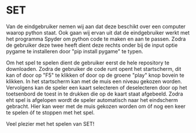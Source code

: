 # SET

Van de eindgebruiker nemen wij aan dat deze beschikt over een computer waarop python staat.
Ook gaan wij ervan uit dat de eindgebruiker werkt met het programma Spyder om python code te maken en aan te passen.
Zodra de gebruiker deze twee heeft dient deze rechts onder bij de input optie pygame te installeren door "pip install pygame" te typen.

Om het spel te spelen dient de gebruiker eerst de hele repository te downloaden. 
Zodra de gebruiker de code runt opent het startscherm, dit kan of door op "F5" te klikken of door op de groene "play" knop bovein te klikken. 
In het startscherm kan met de muis een niveau gekozen worden. 
Vervolgens kan de speler een kaart selecteren of deselecteren door op het toetsenbord de toest in te drukken die op de kaart staat afgebeeld.
Zodra eht spel is afgelopen wordt de speler automatisch naar het eindscherm gebracht. 
Hier kan weer met de muis gekozen worden om óf nog een keer te spelen óf te stoppen met het spel.

Veel plezier met het spelen van SET!

